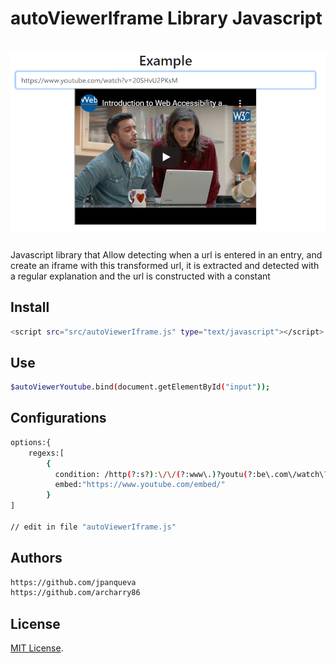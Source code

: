 # autoViewerIframe Library Javascript

<h1 align="center">
  <img src="https://github.com/jpanqueva/autoViewerframe/blob/master/scren.png?raw=true" alt="Example Grafic autoViewerIframe" />
</h1>

Javascript library that Allow detecting when a url is entered in an entry, and create an iframe with this transformed url, it is extracted and detected with a regular explanation and the url is constructed with a constant

## Install 
```bash
<script src="src/autoViewerIframe.js" type="text/javascript"></script>
```

## Use 
```bash
$autoViewerYoutube.bind(document.getElementById("input"));
```

## Configurations  
```bash
options:{
    regexs:[
        {
          condition: /http(?:s?):\/\/(?:www\.)?youtu(?:be\.com\/watch\?v=|\.be\/)([\w\-\_]*)(&(amp;)?‌[\w\?‌=]*)?/,
          embed:"https://www.youtube.com/embed/"
        }
]

// edit in file "autoViewerIframe.js"

```

## Authors 
```bash
https://github.com/jpanqueva
https://github.com/archarry86
```

## License

[MIT License](https://github.com/Huemul/trae/blob/master/LICENSE).



